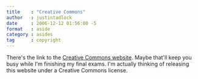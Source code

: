 ```yaml
---
title    : "Creative Commons"
author   : justintadlock
date     : 2006-12-12 01:56:00 -5
format   : aside
category : asides
tag      : copyright
---
```


There's the link to the [Creative Commons website](http://creativecommons.org).  Maybe that'll keep you busy while I'm finishing my final exams.  I'm actually thinking of releasing this website under a Creative Commons license.
